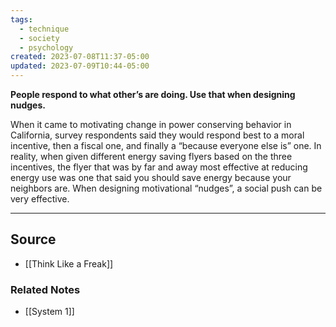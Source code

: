 ```yaml
---
tags:
  - technique
  - society
  - psychology
created: 2023-07-08T11:37-05:00
updated: 2023-07-09T10:44-05:00
---
```

**People respond to what other’s are doing. Use that when designing nudges.**

When it came to motivating change in power conserving behavior in California, survey respondents said they would respond best to a moral incentive, then a fiscal one, and finally a “because everyone else is” one. In reality, when given different energy saving flyers based on the three incentives, the flyer that was by far and away most effective at reducing energy use was one that said you should save energy because your neighbors are. When designing motivational “nudges”, a social push can be very effective.

---

## Source
- [[Think Like a Freak]]

### Related Notes
- [[System 1]]
